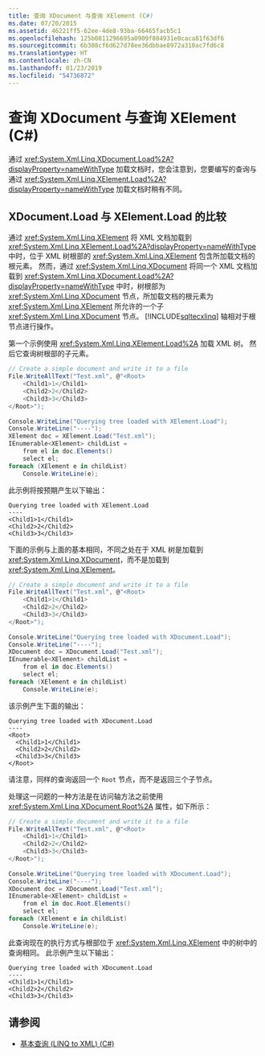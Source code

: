 ```yaml
---
title: 查询 XDocument 与查询 XElement (C#)
ms.date: 07/20/2015
ms.assetid: 46221ff5-62ee-4de8-93ba-66465facb5c1
ms.openlocfilehash: 125b0811296695a0909f804931e0caca81f63df6
ms.sourcegitcommit: 6b308cf6d627d78ee36dbbae8972a310ac7fd6c8
ms.translationtype: HT
ms.contentlocale: zh-CN
ms.lasthandoff: 01/23/2019
ms.locfileid: "54736872"
---
```

# <a name="querying-an-xdocument-vs-querying-an-xelement-c"></a>查询 XDocument 与查询 XElement (C#)
通过 <xref:System.Xml.Linq.XDocument.Load%2A?displayProperty=nameWithType> 加载文档时，您会注意到，您要编写的查询与通过 <xref:System.Xml.Linq.XElement.Load%2A?displayProperty=nameWithType> 加载文档时稍有不同。  
  
## <a name="comparison-of-xdocumentload-and-xelementload"></a>XDocument.Load 与 XElement.Load 的比较  
 通过 <xref:System.Xml.Linq.XElement> 将 XML 文档加载到 <xref:System.Xml.Linq.XElement.Load%2A?displayProperty=nameWithType> 中时，位于 XML 树根部的 <xref:System.Xml.Linq.XElement> 包含所加载文档的根元素。 然而，通过 <xref:System.Xml.Linq.XDocument> 将同一个 XML 文档加载到 <xref:System.Xml.Linq.XDocument.Load%2A?displayProperty=nameWithType> 中时，树根部为 <xref:System.Xml.Linq.XDocument> 节点，所加载文档的根元素为 <xref:System.Xml.Linq.XElement> 所允许的一个子 <xref:System.Xml.Linq.XDocument> 节点。 [!INCLUDE[sqltecxlinq](~/includes/sqltecxlinq-md.md)] 轴相对于根节点进行操作。  
  
 第一个示例使用 <xref:System.Xml.Linq.XElement.Load%2A> 加载 XML 树。 然后它查询树根部的子元素。  
  
```csharp  
// Create a simple document and write it to a file  
File.WriteAllText("Test.xml", @"<Root>  
    <Child1>1</Child1>  
    <Child2>2</Child2>  
    <Child3>3</Child3>  
</Root>");  
  
Console.WriteLine("Querying tree loaded with XElement.Load");  
Console.WriteLine("----");  
XElement doc = XElement.Load("Test.xml");  
IEnumerable<XElement> childList =  
    from el in doc.Elements()  
    select el;  
foreach (XElement e in childList)  
    Console.WriteLine(e);  
```  
  
 此示例将按预期产生以下输出：  
  
```  
Querying tree loaded with XElement.Load  
----  
<Child1>1</Child1>  
<Child2>2</Child2>  
<Child3>3</Child3>  
```  
  
 下面的示例与上面的基本相同，不同之处在于 XML 树是加载到 <xref:System.Xml.Linq.XDocument>，而不是加载到 <xref:System.Xml.Linq.XElement>。  
  
```csharp  
// Create a simple document and write it to a file  
File.WriteAllText("Test.xml", @"<Root>  
    <Child1>1</Child1>  
    <Child2>2</Child2>  
    <Child3>3</Child3>  
</Root>");  
  
Console.WriteLine("Querying tree loaded with XDocument.Load");  
Console.WriteLine("----");  
XDocument doc = XDocument.Load("Test.xml");  
IEnumerable<XElement> childList =  
    from el in doc.Elements()  
    select el;  
foreach (XElement e in childList)  
    Console.WriteLine(e);  
```  
  
 该示例产生下面的输出：  
  
```  
Querying tree loaded with XDocument.Load  
----  
<Root>  
  <Child1>1</Child1>  
  <Child2>2</Child2>  
  <Child3>3</Child3>  
</Root>  
```  
  
 请注意，同样的查询返回一个 `Root` 节点，而不是返回三个子节点。  
  
 处理这一问题的一种方法是在访问轴方法之前使用 <xref:System.Xml.Linq.XDocument.Root%2A> 属性，如下所示：  
  
```csharp  
// Create a simple document and write it to a file  
File.WriteAllText("Test.xml", @"<Root>  
    <Child1>1</Child1>  
    <Child2>2</Child2>  
    <Child3>3</Child3>  
</Root>");  
  
Console.WriteLine("Querying tree loaded with XDocument.Load");  
Console.WriteLine("----");  
XDocument doc = XDocument.Load("Test.xml");  
IEnumerable<XElement> childList =  
    from el in doc.Root.Elements()  
    select el;  
foreach (XElement e in childList)  
    Console.WriteLine(e);  
```  
  
 此查询现在的执行方式与根部位于 <xref:System.Xml.Linq.XElement> 中的树中的查询相同。 此示例产生以下输出：  
  
```  
Querying tree loaded with XDocument.Load  
----  
<Child1>1</Child1>  
<Child2>2</Child2>  
<Child3>3</Child3>  
```  
  
## <a name="see-also"></a>请参阅

- [基本查询 (LINQ to XML) (C#)](../../../../csharp/programming-guide/concepts/linq/basic-queries-linq-to-xml.md)
